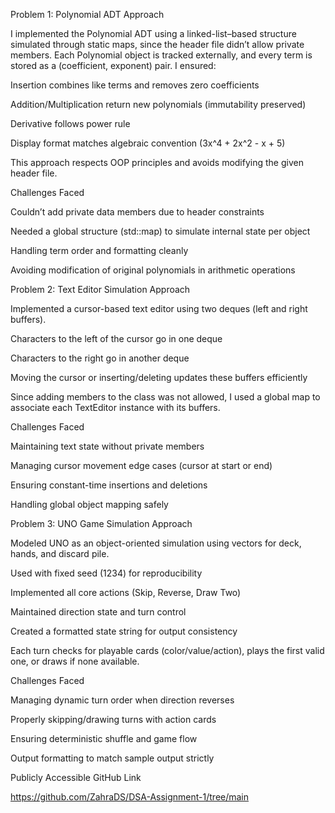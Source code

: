 Problem 1: Polynomial ADT
Approach

I implemented the Polynomial ADT using a linked-list–based structure simulated through static maps, since the header file didn’t allow private members.
Each Polynomial object is tracked externally, and every term is stored as a (coefficient, exponent) pair.
I ensured:

Insertion combines like terms and removes zero coefficients

Addition/Multiplication return new polynomials (immutability preserved)

Derivative follows power rule

Display format matches algebraic convention (3x^4 + 2x^2 - x + 5)

This approach respects OOP principles and avoids modifying the given header file.

Challenges Faced

Couldn’t add private data members due to header constraints

Needed a global structure (std::map) to simulate internal state per object

Handling term order and formatting cleanly

Avoiding modification of original polynomials in arithmetic operations

Problem 2: Text Editor Simulation
Approach

Implemented a cursor-based text editor using two deques (left and right buffers).

Characters to the left of the cursor go in one deque

Characters to the right go in another deque

Moving the cursor or inserting/deleting updates these buffers efficiently

Since adding members to the class was not allowed, I used a global map to associate each TextEditor instance with its buffers.

Challenges Faced

Maintaining text state without private members

Managing cursor movement edge cases (cursor at start or end)

Ensuring constant-time insertions and deletions

Handling global object mapping safely

Problem 3: UNO Game Simulation
Approach

Modeled UNO as an object-oriented simulation using vectors for deck, hands, and discard pile.

Used <random> with fixed seed (1234) for reproducibility

Implemented all core actions (Skip, Reverse, Draw Two)

Maintained direction state and turn control

Created a formatted state string for output consistency

Each turn checks for playable cards (color/value/action), plays the first valid one, or draws if none available.

Challenges Faced

Managing dynamic turn order when direction reverses

Properly skipping/drawing turns with action cards

Ensuring deterministic shuffle and game flow

Output formatting to match sample output strictly

Publicly Accessible GitHub Link

https://github.com/ZahraDS/DSA-Assignment-1/tree/main
